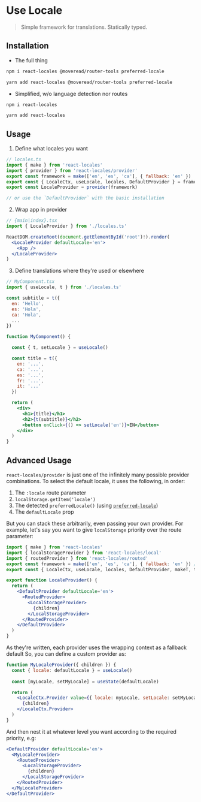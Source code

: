 # Use Locale

> Simple framework for translations. Statically typed.

## Installation

- The full thing

```bash
npm i react-locales @moveread/router-tools preferred-locale
```

```bash
yarn add react-locales @moveread/router-tools preferred-locale
```

- Simplified, w/o language detection nor routes

```bash
npm i react-locales
```

```bash
yarn add react-locales
```

## Usage

1. Define what locales you want

  ```jsx
  // locales.ts
  import { make } from 'react-locales'
  import { provider } from 'react-locales/provider'
  export const framework = make(['en', 'es', 'ca'], { fallback: 'en' })
  export const { LocaleCtx, useLocale, locales, DefaultProvider } = framework
  export const LocaleProvider = provider(framework)
  
  // or use the `DefaultProvider` with the basic installation
  ```


2. Wrap app in provider

  ```jsx
  // {main|index}.tsx
  import { LocaleProvider } from './locales.ts'

  ReactDOM.createRoot(document.getElementById('root')!).render(
    <LocaleProvider defaultLocale='en'>
      <App />
    </LocaleProvider>
  )
  ```

3. Define translations where they're used or elsewhere

  ```jsx
  // MyComponent.tsx
  import { useLocale, t } from './locales.ts'

  const subtitle = t({
    en: 'Hello',
    es: 'Hola',
    ca: 'Hola',
    ...
  })

  function MyComponent() {

    const { t, setLocale } = useLocale()

    const title = t({
      en: '...',
      ca: '...',
      es: '...',
      fr: '...',
      it: '...'
    })

    return (
      <div>
        <h1>{title}</h1>
        <h2>{t(subtitle)}</h2>
        <button onClick={() => setLocale('en')}>EN</button>
      </div>
    )
  }
  ```

## Advanced Usage

`react-locales/provider` is just one of the infinitely many possible provider combinations. To select the default locale, it uses the following, in order:

1. The `:locale` route parameter
2. `localStorage.getItem('locale')`
3. The detected `preferredLocale()` (using [`preferred-locale`](https://www.npmjs.com/package/preferred-locale))
4. The `defaultLocale` prop
   
But you can stack these arbitrarily, even passing your own provider. For example, let's say you want to give `localStorage` priority over the route parameter:

```jsx
import { make } from 'react-locales'
import { localStorageProvider } from 'react-locales/local'
import { routedProvider } from 'react-locales/routed'
export const framework = make(['en', 'es', 'ca'], { fallback: 'en' }) // eslint-disable-line
export const { LocaleCtx, useLocale, locales, DefaultProvider, makeT, t } = framework // eslint-disable-line

export function LocaleProvider() {
  return (
    <DefaultProvider defaultLocale='en'>
      <RoutedProvider>
        <LocalStorageProvider>
          {children}
        </LocalStorageProvider>
      </RoutedProvider>
    </DefaultProvider>
  )
}
```

As they're written, each provider uses the wrapping context as a fallback default So, you can define a custom provider as:

```jsx
function MyLocaleProvider({ children }) {
  const { locale: defaultLocale } = useLocale()
  
  const [myLocale, setMyLocale] = useState(defaultLocale)

  return (
    <LocaleCtx.Provider value={{ locale: myLocale, setLocale: setMyLocale, t: makeT(myLocale) }}>
      {children}
    </LocaleCtx.Provider>
  )
}
```

And then nest it at whatever level you want according to the required priority, e.g:

```jsx
<DefaultProvider defaultLocale='en'>
  <MyLocaleProvider>
    <RoutedProvider>
      <LocalStorageProvider>
        {children}
      </LocalStorageProvider>
    </RoutedProvider>
  </MyLocaleProvider>
</DefaultProvider>
```